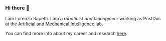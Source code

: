 ### Hi there 👋

I am Lorenzo Rapetti. I am a _roboticist and bioengineer_ working as PostDoc at the [Artificial and Mechanical Intelligence lab](https://ami.iit.it/).

You can find more info about my career and research [here](https://lrapetti.github.io/).

<!--
**lrapetti/lrapetti** is a ✨ _special_ ✨ repository because its `README.md` (this file) appears on your GitHub profile.

Here are some ideas to get you started:

- 🔭 I’m currently working on ...
- 🌱 I’m currently learning ...
- 👯 I’m looking to collaborate on ...
- 🤔 I’m looking for help with ...
- 💬 Ask me about ...
- 📫 How to reach me: ...
- 😄 Pronouns: ...
- ⚡ Fun fact: ...
-->
